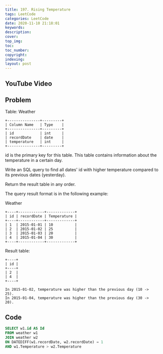 ```yaml
---
title: 197. Rising Temperature
tags: LeetCode
categories: LeetCode
date: 2020-11-10 21:18:01
keywords:
description:
cover:
top_img:
toc:
toc_number:
copyright:
indexing:
layout: post
---
```


## YouTube Video

## Problem

Table: Weather

```
+---------------+---------+
| Column Name   | Type    |
+---------------+---------+
| id            | int     |
| recordDate    | date    |
| temperature   | int     |
+---------------+---------+
```

id is the primary key for this table.
This table contains information about the temperature in a certain day.

Write an SQL query to find all dates' id with higher temperature compared to its previous dates (yesterday).

Return the result table in any order.

The query result format is in the following example:

Weather

```
+----+------------+-------------+
| id | recordDate | Temperature |
+----+------------+-------------+
| 1  | 2015-01-01 | 10          |
| 2  | 2015-01-02 | 25          |
| 3  | 2015-01-03 | 20          |
| 4  | 2015-01-04 | 30          |
+----+------------+-------------+
```

Result table:

```
+----+
| id |
+----+
| 2  |
| 4  |
+----+

In 2015-01-02, temperature was higher than the previous day (10 -> 25).
In 2015-01-04, temperature was higher than the previous day (30 -> 20).
```

## Code

```sql
SELECT w1.id AS Id
FROM weather w1
JOIN weather w2
ON DATEDIFF(w1.recordDate, w2.recordDate) = 1
AND w1.Temperature > w2.Temperature
```
